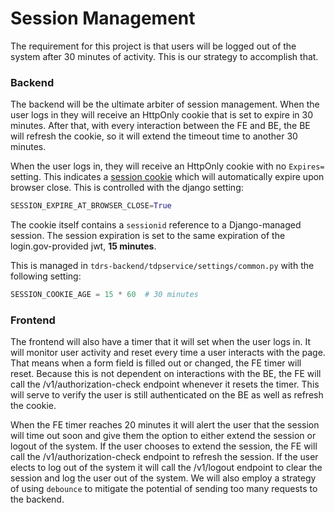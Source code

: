 # Session Management

The requirement for this project is that users will be logged out of the system after 30 minutes of activity. This is our strategy to accomplish that.

### Backend
The backend will be the ultimate arbiter of session management. When the user logs in they will receive an HttpOnly cookie that is set to expire in 30 minutes. After that, with every interaction between the FE and BE, the BE will refresh the cookie, so it will extend the timeout time to another 30 minutes.

When the user logs in, they will receive an HttpOnly cookie with no `Expires=` setting. This indicates a [session cookie]() which will automatically expire upon browser close. This is controlled with the django setting:

```python
SESSION_EXPIRE_AT_BROWSER_CLOSE=True
```

The cookie itself contains a `sessionid` reference to a Django-managed session. The session expiration is set to the same expiration of the login.gov-provided jwt, **15 minutes**.

This is managed in `tdrs-backend/tdpservice/settings/common.py` with the following setting:
```python
SESSION_COOKIE_AGE = 15 * 60  # 30 minutes
```

### Frontend
The frontend will also have a timer that it will set when the user logs in. It will monitor user activity and reset every time a user interacts with the page. That means when a form field is filled out or changed, the FE timer will reset. Because this is not dependent on interactions with the BE, the FE will call the /v1/authorization-check endpoint whenever it resets the timer. This will serve to verify the user is still authenticated on the BE as well as refresh the cookie.

When the FE timer reaches 20 minutes it will alert the user that the session will time out soon and give them the option to either extend the session or logout of the system. If the user chooses to extend the session, the FE will call the /v1/authorization-check endpoint to refresh the session. If the user elects to log out of the system it will call the /v1/logout endpoint to clear the session and log the user out of the system. We will also employ a strategy of using `debounce` to mitigate the potential of sending too many requests to the backend.
